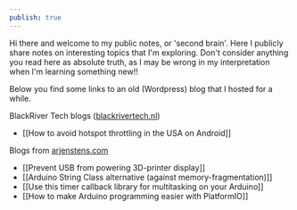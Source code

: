 ```yaml
---
publish: true
---
```


Hi there and welcome to my public notes, or 'second brain'. Here I publicly share notes on interesting topics that I'm exploring. Don't consider anything you read here as absolute truth, as I may be wrong in my interpretation when I'm learning something new!!

Below you find some links to an old (Wordpress) blog that I hosted for a while.

BlackRiver Tech blogs ([blackrivertech.nl](https://blackrivertech.nl))

- [[How to avoid hotspot throttling in the USA on Android]]

Blogs from [arjenstens.com](arjenstens.com)

- [[Prevent USB from powering 3D-printer display]]
- [[Arduino String Class alternative (against memory-fragmentation)]]
- [[Use this timer callback library for multitasking on your Arduino]]
- [[How to make Arduino programming easier with PlatformIO]]
